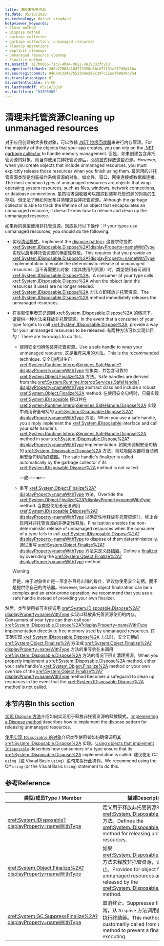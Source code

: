 ```yaml
---
title: 清理未托管资源
ms.date: 05/13/2020
ms.technology: dotnet-standard
helpviewer_keywords:
- Close method
- Dispose method
- garbage collector
- garbage collection, unmanaged resources
- cleanup operations
- explicit cleanups
- unmanaged resource cleanup
- Finalize method
ms.assetid: a17b0066-71c2-4ba4-9822-8e19332fc213
ms.openlocfilehash: 2d8b22063a184773928e5bc072f51a9f7d5d45ba
ms.sourcegitcommit: 046a9c22487551360e20ec39fc21eef99820a254
ms.translationtype: HT
ms.contentlocale: zh-CN
ms.lasthandoff: 05/14/2020
ms.locfileid: "83396980"
---
```

# <a name="cleaning-up-unmanaged-resources"></a><span data-ttu-id="537b4-102">清理未托管资源</span><span class="sxs-lookup"><span data-stu-id="537b4-102">Cleaning up unmanaged resources</span></span>

<span data-ttu-id="537b4-103">对于应用创建的大多数对象，可以依赖 [.NET 垃圾回收器](index.md)来进行内存管理。</span><span class="sxs-lookup"><span data-stu-id="537b4-103">For the majority of the objects that your app creates, you can rely on the [.NET garbage collector](index.md) to handle memory management.</span></span> <span data-ttu-id="537b4-104">但是，如果创建包含非托管资源的对象，则当你使用完非托管资源后，必须显式释放这些资源。</span><span class="sxs-lookup"><span data-stu-id="537b4-104">However, when you create objects that include unmanaged resources, you must explicitly release those resources when you finish using them.</span></span> <span data-ttu-id="537b4-105">最常用的非托管资源类型是包装操作系统资源的对象，如文件、窗口、网络连接或数据库连接。</span><span class="sxs-lookup"><span data-stu-id="537b4-105">The most common types of unmanaged resources are objects that wrap operating system resources, such as files, windows, network connections, or database connections.</span></span> <span data-ttu-id="537b4-106">虽然垃圾回收器可以跟踪封装非托管资源的对象的生存期，但无法了解如何发布并清理这些非托管资源。</span><span class="sxs-lookup"><span data-stu-id="537b4-106">Although the garbage collector is able to track the lifetime of an object that encapsulates an unmanaged resource, it doesn't know how to release and clean up the unmanaged resource.</span></span>

<span data-ttu-id="537b4-107">如果你的类型使用非托管资源，则应执行以下操作：</span><span class="sxs-lookup"><span data-stu-id="537b4-107">If your types use unmanaged resources, you should do the following:</span></span>

- <span data-ttu-id="537b4-108">实现[清理模式](implementing-dispose.md)。</span><span class="sxs-lookup"><span data-stu-id="537b4-108">Implement the [dispose pattern](implementing-dispose.md).</span></span> <span data-ttu-id="537b4-109">这要求你提供 <xref:System.IDisposable.Dispose%2A?displayProperty=nameWithType> 实现以启用非托管资源的确定性释放。</span><span class="sxs-lookup"><span data-stu-id="537b4-109">This requires that you provide an <xref:System.IDisposable.Dispose%2A?displayProperty=nameWithType> implementation to enable the deterministic release of unmanaged resources.</span></span> <span data-ttu-id="537b4-110">当不再需要此对象（或其使用的资源）时，类型使用者可调用 <xref:System.IDisposable.Dispose%2A>。</span><span class="sxs-lookup"><span data-stu-id="537b4-110">A consumer of your type calls <xref:System.IDisposable.Dispose%2A> when the object (and the resources it uses) are no longer needed.</span></span> <span data-ttu-id="537b4-111"><xref:System.IDisposable.Dispose%2A> 方法立即释放非托管资源。</span><span class="sxs-lookup"><span data-stu-id="537b4-111">The <xref:System.IDisposable.Dispose%2A> method immediately releases the unmanaged resources.</span></span>

- <span data-ttu-id="537b4-112">在类型使用者忘记调用 <xref:System.IDisposable.Dispose%2A> 的情况下，请提供一种方法来释放非托管资源。</span><span class="sxs-lookup"><span data-stu-id="537b4-112">In the event that a consumer of your type forgets to call <xref:System.IDisposable.Dispose%2A>, provide a way for your unmanaged resources to be released.</span></span> <span data-ttu-id="537b4-113">有两种方法可以实现此目的：</span><span class="sxs-lookup"><span data-stu-id="537b4-113">There are two ways to do this:</span></span>

  - <span data-ttu-id="537b4-114">使用安全句柄包装非托管资源。</span><span class="sxs-lookup"><span data-stu-id="537b4-114">Use a safe handle to wrap your unmanaged resource.</span></span> <span data-ttu-id="537b4-115">这是推荐采用的方法。</span><span class="sxs-lookup"><span data-stu-id="537b4-115">This is the recommended technique.</span></span> <span data-ttu-id="537b4-116">安全句柄派生自 <xref:System.Runtime.InteropServices.SafeHandle?displayProperty=nameWithType> 抽象类，并包含可靠的 <xref:System.Object.Finalize%2A> 方法。</span><span class="sxs-lookup"><span data-stu-id="537b4-116">Safe handles are derived from the <xref:System.Runtime.InteropServices.SafeHandle?displayProperty=nameWithType> abstract class and include a robust <xref:System.Object.Finalize%2A> method.</span></span> <span data-ttu-id="537b4-117">在使用安全句柄时，只需实现 <xref:System.IDisposable> 接口并在 <xref:System.Runtime.InteropServices.SafeHandle.Dispose%2A> 实现中调用安全句柄的 <xref:System.IDisposable.Dispose%2A?displayProperty=nameWithType> 方法。</span><span class="sxs-lookup"><span data-stu-id="537b4-117">When you use a safe handle, you simply implement the <xref:System.IDisposable> interface and call your safe handle's <xref:System.Runtime.InteropServices.SafeHandle.Dispose%2A> method in your <xref:System.IDisposable.Dispose%2A?displayProperty=nameWithType> implementation.</span></span> <span data-ttu-id="537b4-118">如果未调用安全句柄的 <xref:System.IDisposable.Dispose%2A> 方法，则垃圾回收器将自动调用安全句柄的终结器。</span><span class="sxs-lookup"><span data-stu-id="537b4-118">The safe handle's finalizer is called automatically by the garbage collector if its <xref:System.IDisposable.Dispose%2A> method is not called.</span></span>

    <span data-ttu-id="537b4-119">—或—</span><span class="sxs-lookup"><span data-stu-id="537b4-119">—**or**—</span></span>

  - <span data-ttu-id="537b4-120">重写 <xref:System.Object.Finalize%2A?displayProperty=nameWithType> 方法。</span><span class="sxs-lookup"><span data-stu-id="537b4-120">Override the <xref:System.Object.Finalize%2A?displayProperty=nameWithType> method.</span></span> <span data-ttu-id="537b4-121">当类型使用者无法调用 <xref:System.IDisposable.Dispose%2A?displayProperty=nameWithType> 以确定性地释放非托管资源时，终止会启用对非托管资源的非确定性释放。</span><span class="sxs-lookup"><span data-stu-id="537b4-121">Finalization enables the non-deterministic release of unmanaged resources when the consumer of a type fails to call <xref:System.IDisposable.Dispose%2A?displayProperty=nameWithType> to dispose of them deterministically.</span></span> <span data-ttu-id="537b4-122">通过重写 <xref:System.Object.Finalize%2A?displayProperty=nameWithType> 方法来定义[终结器](../../csharp/programming-guide/classes-and-structs/destructors.md)。</span><span class="sxs-lookup"><span data-stu-id="537b4-122">Define a [finalizer](../../csharp/programming-guide/classes-and-structs/destructors.md) by overriding the <xref:System.Object.Finalize%2A?displayProperty=nameWithType> method.</span></span>

  > [!WARNING]
  > <span data-ttu-id="537b4-123">但是，由于对象终止是一项复杂且易出错的操作，建议你使用安全句柄，而不是提供你自己的终结器。</span><span class="sxs-lookup"><span data-stu-id="537b4-123">However, because object finalization can be a complex and an error-prone operation, we recommend that you use a safe handle instead of providing your own finalizer.</span></span>

<span data-ttu-id="537b4-124">然后，类型使用者可直接调用 <xref:System.IDisposable.Dispose%2A?displayProperty=nameWithType> 实现以释放非托管资源使用的内存。</span><span class="sxs-lookup"><span data-stu-id="537b4-124">Consumers of your type can then call your <xref:System.IDisposable.Dispose%2A?displayProperty=nameWithType> implementation directly to free memory used by unmanaged resources.</span></span> <span data-ttu-id="537b4-125">在正确实现 <xref:System.IDisposable.Dispose%2A> 方法时，安全句柄的 <xref:System.Object.Finalize%2A> 方法或 <xref:System.Object.Finalize%2A?displayProperty=nameWithType> 方法的重写会在未调用 <xref:System.IDisposable.Dispose%2A> 方法的情况下阻止清理资源。</span><span class="sxs-lookup"><span data-stu-id="537b4-125">When you properly implement a <xref:System.IDisposable.Dispose%2A> method, either your safe handle's <xref:System.Object.Finalize%2A> method or your own override of the <xref:System.Object.Finalize%2A?displayProperty=nameWithType> method becomes a safeguard to clean up resources in the event that the <xref:System.IDisposable.Dispose%2A> method is not called.</span></span>

## <a name="in-this-section"></a><span data-ttu-id="537b4-126">本节内容</span><span class="sxs-lookup"><span data-stu-id="537b4-126">In this section</span></span>

<span data-ttu-id="537b4-127">[实现 Dispose 方法](implementing-dispose.md)介绍如何实现用于释放非托管资源的释放模式。</span><span class="sxs-lookup"><span data-stu-id="537b4-127">[Implementing a Dispose method](implementing-dispose.md) describes how to implement the dispose pattern for releasing unmanaged resources.</span></span>

<span data-ttu-id="537b4-128">[使用实现 `IDisposable` 的对象](../../../docs/standard/garbage-collection/using-objects.md)介绍类型使用者如何确保调用其 <xref:System.IDisposable.Dispose%2A> 实现。</span><span class="sxs-lookup"><span data-stu-id="537b4-128">[Using objects that implement `IDisposable`](../../../docs/standard/garbage-collection/using-objects.md) describes how consumers of a type ensure that its <xref:System.IDisposable.Dispose%2A> implementation is called.</span></span> <span data-ttu-id="537b4-129">建议使用 C# `using`（或 Visual Basic `Using`）语句来执行此操作。</span><span class="sxs-lookup"><span data-stu-id="537b4-129">We recommend using the C# `using` (or the Visual Basic `Using`) statement to do this.</span></span>

## <a name="reference"></a><span data-ttu-id="537b4-130">参考</span><span class="sxs-lookup"><span data-stu-id="537b4-130">Reference</span></span>

| <span data-ttu-id="537b4-131">类型/成员</span><span class="sxs-lookup"><span data-stu-id="537b4-131">Type / Member</span></span> | <span data-ttu-id="537b4-132">描述</span><span class="sxs-lookup"><span data-stu-id="537b4-132">Description</span></span> |
|--|--|
| <xref:System.IDisposable?displayProperty=nameWithType> | <span data-ttu-id="537b4-133">定义用于释放非托管资源的 <xref:System.IDisposable.Dispose%2A> 方法。</span><span class="sxs-lookup"><span data-stu-id="537b4-133">Defines the <xref:System.IDisposable.Dispose%2A> method for releasing unmanaged resources.</span></span> |
| <xref:System.Object.Finalize%2A?displayProperty=nameWithType> | <span data-ttu-id="537b4-134">如果 <xref:System.IDisposable.Dispose%2A> 方法未释放非托管资源，则准备对象终止。</span><span class="sxs-lookup"><span data-stu-id="537b4-134">Provides for object finalization if unmanaged resources are not released by the <xref:System.IDisposable.Dispose%2A> method.</span></span> |
| <xref:System.GC.SuppressFinalize%2A?displayProperty=nameWithType> | <span data-ttu-id="537b4-135">取消终止。</span><span class="sxs-lookup"><span data-stu-id="537b4-135">Suppresses finalization.</span></span> <span data-ttu-id="537b4-136">通常，从 `Dispose` 方法调用此方法来阻止执行终结器。</span><span class="sxs-lookup"><span data-stu-id="537b4-136">This method is customarily called from a `Dispose` method to prevent a finalizer from executing.</span></span> |
